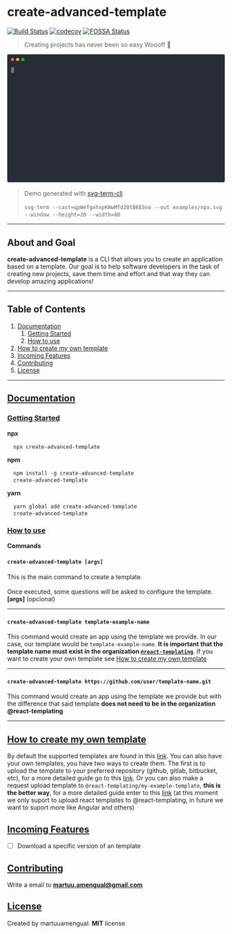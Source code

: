 # create-advanced-template

[![Build Status](https://www.travis-ci.com/martuuamengual/create-advanced-template.svg?token=SCvQhQXQFkXx2UytEoxi&branch=master)](https://www.travis-ci.com/martuuamengual/create-advanced-template)
[![codecov](https://codecov.io/gh/martuuamengual/create-advanced-template/branch/master/graph/badge.svg?token=OTWW85ZSZB)](https://codecov.io/gh/martuuamengual/create-advanced-template)
[![FOSSA Status](https://app.fossa.com/api/projects/git%2Bgithub.com%2Fmartuuamengual%2Fcreate-advanced-template.svg?type=shield)](https://app.fossa.com/projects/git%2Bgithub.com%2Fmartuuamengual%2Fcreate-advanced-template?ref=badge_shield)

> Creating projects has never been so easy Woooff 🐺

<p align="center">
  <img width="600" src="docs/examples/npx.svg">
</p>

> Demo generated with [svg-term-cli](https://github.com/marionebl/svg-term-cli)
>
> `svg-term --cast=qpWeTgxhxpKWwMfdZ0tB6ESoo --out examples/npx.svg --window --height=20 --width=80`

---

## About and Goal

**create-advanced-template** is a CLI that allows you to create an application based on a template. Our goal is to help software developers in the task of creating new projects, save them time and effort and that way they can develop amazing applications!

---

## Table of Contents

1.  [Documentation](#documentation)
    1.  [Getting Started](#getting-started)
    2.  [How to use](#how-to-use)
2.  [How to create my own template](#how-to-create-my-own-template)
3.  [Incoming Features](#incoming-features)
4.  [Contributing](#contributing)
5.  [License](#license)

---

## [Documentation](#documentation)

### [Getting Started](#getting-started)

**npx**

      npx create-advanced-template

**npm**

      npm install -g create-advanced-template
      create-advanced-template

**yarn**

      yarn global add create-advanced-template
      create-advanced-template

### [How to use](#how-to-use)

**Commands**

#### `create-advanced-template [args]`

This is the main command to create a template.
<br/>
<br/>
Once executed, some questions will be asked to configure the template.
<br/>
**[args]** (opcional)

---

#### `create-advanced-template template-example-name`

This command would create an app using the template we provide. In our case, our template would be `template-example-name`. **It is important that the template name must exist in the organization [`@react-templating`](https://github.com/react-templating)**. If you want to create your own template see [How to create my own template](#how-to-create-my-own-template)

---

#### `create-advanced-template https://github.com/user/template-name.git`

This command would create an app using the template we provide but with the difference that said template **does not need to be in the organization @react-templating**

---

## [How to create my own template](#how-to-create-my-own-template)

By default the supported templates are found in this [link](docs/builtin-templates.md). You can also have your own templates, you have two ways to create them. The first is to upload the template to your preferred repository (github, gitlab, bitbucket, etc), for a more detailed guide go to this [link](docs/create-a-template-using-my-account.md). Or you can also make a request upload template to `@react-templating/my-example-template`, **this is the better way**, for a more detailed guide enter to this [link](docs/create-a-template-using-@react-templating.md) (at this moment we only suport to upload react templates to @react-templating, in future we want to suport more like Angular and others)

## [Incoming Features](#incoming-features)

- [ ] Download a specific version of an template

## [Contributing](#contributing)

Write a email to **martuu.amengual@gmail.com**

## [License](#license)

Created by martuuamengual. **MIT** license
